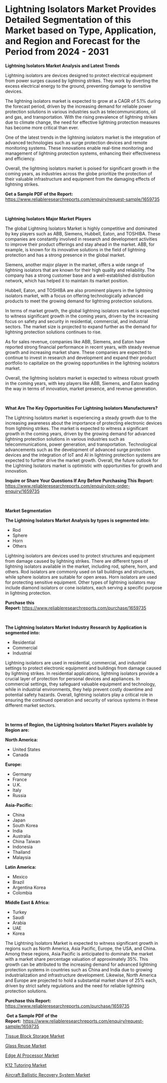 <p><h1>Lightning Isolators Market Provides Detailed Segmentation of this Market based on Type, Application, and Region and Forecast for the Period from 2024 - 2031</h1></p><p><strong>Lightning Isolators Market Analysis and Latest Trends</strong></p>
<p><p>Lightning isolators are devices designed to protect electrical equipment from power surges caused by lightning strikes. They work by diverting the excess electrical energy to the ground, preventing damage to sensitive devices.</p><p>The lightning isolators market is expected to grow at a CAGR of 5.1% during the forecast period, driven by the increasing demand for reliable power protection solutions in various industries such as telecommunications, oil and gas, and transportation. With the rising prevalence of lightning strikes due to climate change, the need for effective lightning protection measures has become more critical than ever.</p><p>One of the latest trends in the lightning isolators market is the integration of advanced technologies such as surge protection devices and remote monitoring systems. These innovations enable real-time monitoring and management of lightning protection systems, enhancing their effectiveness and efficiency.</p><p>Overall, the lightning isolators market is poised for significant growth in the coming years, as industries across the globe prioritize the protection of their valuable infrastructure and equipment from the damaging effects of lightning strikes.</p></p>
<p><strong>Get a Sample PDF of the Report:&nbsp;</strong> <a href="https://www.reliableresearchreports.com/enquiry/request-sample/1659735">https://www.reliableresearchreports.com/enquiry/request-sample/1659735</a></p>
<p>&nbsp;</p>
<p><strong>Lightning Isolators Major Market Players</strong></p>
<p><p>The global Lightning Isolators Market is highly competitive and dominated by key players such as ABB, Siemens, Hubbell, Eaton, and TOSHIBA. These companies are constantly involved in research and development activities to improve their product offerings and stay ahead in the market. ABB, for example, is known for its innovative solutions in the field of lightning protection and has a strong presence in the global market.</p><p>Siemens, another major player in the market, offers a wide range of lightning isolators that are known for their high quality and reliability. The company has a strong customer base and a well-established distribution network, which has helped it to maintain its market position.</p><p>Hubbell, Eaton, and TOSHIBA are also prominent players in the lightning isolators market, with a focus on offering technologically advanced products to meet the growing demand for lightning protection solutions.</p><p>In terms of market growth, the global lightning isolators market is expected to witness significant growth in the coming years, driven by the increasing focus on safety and security in residential, commercial, and industrial sectors. The market size is projected to expand further as the demand for lightning protection solutions continues to rise.</p><p>As for sales revenue, companies like ABB, Siemens, and Eaton have reported strong financial performance in recent years, with steady revenue growth and increasing market share. These companies are expected to continue to invest in research and development and expand their product portfolio to capitalize on the growing opportunities in the lightning isolators market.</p><p>Overall, the lightning isolators market is expected to witness robust growth in the coming years, with key players like ABB, Siemens, and Eaton leading the way in terms of innovation, market presence, and revenue generation.</p></p>
<p>&nbsp;</p>
<p><strong>What Are The Key Opportunities For Lightning Isolators Manufacturers?</strong></p>
<p><p>The Lightning Isolators market is experiencing a steady growth due to the increasing awareness about the importance of protecting electronic devices from lightning strikes. The market is expected to witness a significant growth in the coming years, driven by the growing demand for advanced lightning protection solutions in various industries such as telecommunications, power generation, and transportation. Technological advancements such as the development of advanced surge protection devices and the integration of IoT and AI in lightning protection systems are expected to further drive the market growth. Overall, the future outlook for the Lightning Isolators market is optimistic with opportunities for growth and innovation.</p></p>
<p><strong>Inquire or Share Your Questions If Any Before Purchasing This Report:</strong> <a href="https://www.reliableresearchreports.com/enquiry/pre-order-enquiry/1659735">https://www.reliableresearchreports.com/enquiry/pre-order-enquiry/1659735</a></p>
<p>&nbsp;</p>
<p><strong>Market Segmentation</strong></p>
<p><strong>The Lightning Isolators Market Analysis by types is segmented into:</strong></p>
<p><ul><li>Rod</li><li>Sphere</li><li>Horn</li><li>Others</li></ul></p>
<p><p>Lightning isolators are devices used to protect structures and equipment from damage caused by lightning strikes. There are different types of lightning isolators available in the market, including rod, sphere, horn, and others. Rod isolators are commonly used on tall buildings and structures, while sphere isolators are suitable for open areas. Horn isolators are used for protecting sensitive equipment. Other types of lightning isolators may include diamond isolators or cone isolators, each serving a specific purpose in lightning protection.</p></p>
<p><strong>Purchase this Report:&nbsp;</strong><a href="https://www.reliableresearchreports.com/purchase/1659735">https://www.reliableresearchreports.com/purchase/1659735</a></p>
<p>&nbsp;</p>
<p><strong>The Lightning Isolators Market Industry Research by Application is segmented into:</strong></p>
<p><ul><li>Residential</li><li>Commercial</li><li>Industrial</li></ul></p>
<p><p>Lightning isolators are used in residential, commercial, and industrial settings to protect electronic equipment and buildings from damage caused by lightning strikes. In residential applications, lightning isolators provide a crucial layer of protection for personal devices and appliances. In commercial settings, they safeguard valuable equipment and technology, while in industrial environments, they help prevent costly downtime and potential safety hazards. Overall, lightning isolators play a critical role in ensuring the continued operation and security of various systems in these different market sectors.</p></p>
<p>&nbsp;</p>
<p><strong>In terms of Region, the Lightning Isolators Market Players available by Region are:</strong></p>
<p>
    <p> <strong> North America: </strong>
        <ul>
            <li>United States</li>
            <li>Canada</li>
        </ul>
        </p> 
    <p> <strong> Europe: </strong>
        <ul>
            <li>Germany</li>
            <li>France</li>
            <li>U.K.</li>
            <li>Italy</li>
            <li>Russia</li>
        </ul>
        </p> 
    <p> <strong> Asia-Pacific: </strong>
        <ul>
            <li>China</li>
            <li>Japan</li>
            <li>South Korea</li>
            <li>India</li>
            <li>Australia</li>
            <li>China Taiwan</li>
            <li>Indonesia</li>
            <li>Thailand</li>
            <li>Malaysia</li>
        </ul>
        </p> 
    <p> <strong> Latin America: </strong>
        <ul>
            <li>Mexico</li>
            <li>Brazil</li>
            <li>Argentina Korea</li>
            <li>Colombia</li>
        </ul>
        </p> 
    <p> <strong> Middle East & Africa: </strong>
        <ul>
            <li>Turkey</li>
            <li>Saudi</li>
            <li>Arabia</li>
            <li>UAE</li>
            <li>Korea</li>
        </ul>
    </p>
    </p>
<p><p>The Lightning Isolators Market is expected to witness significant growth in regions such as North America, Asia Pacific, Europe, the USA, and China. Among these regions, Asia Pacific is anticipated to dominate the market with a market share percentage valuation of approximately 35%. This growth can be attributed to the increasing demand for advanced lightning protection systems in countries such as China and India due to growing industrialization and infrastructure development. Likewise, North America and Europe are projected to hold a substantial market share of 25% each, driven by strict safety regulations and the need for reliable lightning protection solutions.</p></p>
<p><strong>Purchase this Report: </strong><a href="https://www.reliableresearchreports.com/purchase/1659735">https://www.reliableresearchreports.com/purchase/1659735</a></p>
<p>&nbsp;<strong>Get a Sample PDF of the Report:&nbsp;&nbsp;</strong><a href="https://www.reliableresearchreports.com/enquiry/request-sample/1659735">https://www.reliableresearchreports.com/enquiry/request-sample/1659735</a></p>
<p><strong></strong></p>
<p><p><a href="https://medium.com/@vrahul.reportprime/tissue-block-storage-market-size-reveals-the-best-marketing-channels-in-global-industry-8fc4a7dd3d5d">Tissue Block Storage Market</a></p><p><a href="https://medium.com/@waltercruz6g/glass-reuse-market-size-reveals-the-best-marketing-channels-in-global-industry-86fd1e04b09c">Glass Reuse Market</a></p><p><a href="https://medium.com/@vrahul.reportprime/analyzing-edge-ai-processor-market-global-industry-perspective-and-forecast-2024-to-2031-d0ff8cd37907">Edge AI Processor Market</a></p><p><a href="https://medium.com/@avaalsop666/k12-tutoring-market-competitive-analysis-market-trends-and-forecast-to-2031-fc65394ed3d6">K12 Tutoring Market</a></p><p><a href="https://medium.com/@avaalsop666/aircraft-ballistic-recovery-system-market-the-key-to-successful-business-strategy-forecast-till-e13e05101806">Aircraft Ballistic Recovery System Market</a></p></p>
